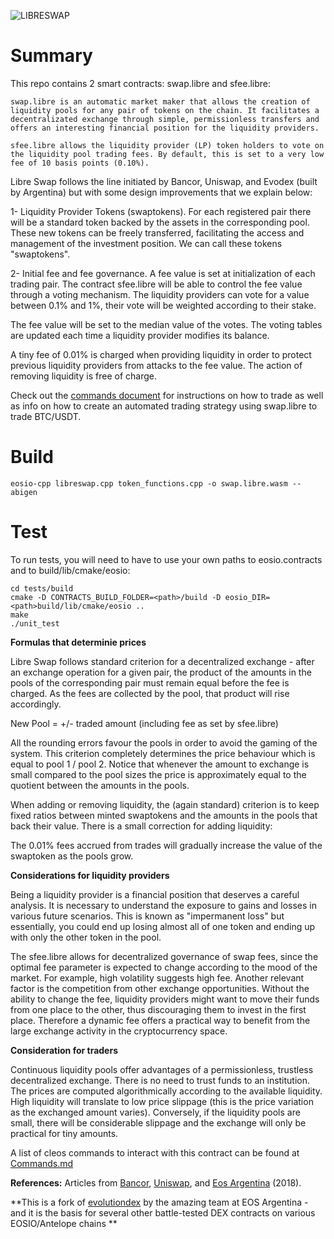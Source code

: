 ![LIBRESWAP](Light.png)

# Summary 

This repo contains 2 smart contracts: swap.libre and sfee.libre:

    swap.libre is an automatic market maker that allows the creation of liquidity pools for any pair of tokens on the chain. It facilitates a decentralizated exchange through simple, permissionless transfers and offers an interesting financial position for the liquidity providers.

    sfee.libre allows the liquidity provider (LP) token holders to vote on the liquidity pool trading fees. By default, this is set to a very low fee of 10 basis points (0.10%).

Libre Swap follows the line initiated by Bancor, Uniswap, and Evodex (built by Argentina) but with some design improvements that we explain below:

1- Liquidity Provider Tokens (swaptokens). For each registered pair there will be a standard token backed by the assets in the corresponding pool. These new tokens can be freely transferred, facilitating the access and management of the investment position. We can call these tokens "swaptokens".

2- Initial fee and fee governance. A fee value is set at initialization of each trading pair. The contract sfee.libre will be able to control the fee value through a voting mechanism. The liquidity providers can vote for a value between 0.1% and 1%, their vote will be weighted according to their stake.

The fee value will be set to the median value of the votes. The voting tables are updated each time a liquidity provider modifies its balance.

A tiny fee of 0.01% is charged when providing liquidity in order to protect previous liquidity providers from attacks to the fee value. The action of removing liquidity is free of charge.

Check out the [commands document](Commands.md) for instructions on how to trade as well as info on how to create an automated trading strategy using swap.libre to trade BTC/USDT.

# Build

`eosio-cpp libreswap.cpp token_functions.cpp -o swap.libre.wasm --abigen`

# Test

To run tests, you will need to have to use your own paths to eosio.contracts and to build/lib/cmake/eosio:

```
cd tests/build
cmake -D CONTRACTS_BUILD_FOLDER=<path>/build -D eosio_DIR=<path>build/lib/cmake/eosio ..
make 
./unit_test
```

**Formulas that determinie prices**

Libre Swap follows standard criterion for a decentralized exchange - after an exchange operation for a given pair, the product of the amounts in the pools of the corresponding pair must remain equal before the fee is charged. As the fees are collected by the pool, that product will rise accordingly. 

New Pool = +/- traded amount (including fee as set by sfee.libre)

All the rounding errors favour the pools in order to avoid the gaming of the system. This criterion completely determines the price behaviour which is equal to pool 1 / pool 2. Notice that whenever the amount to exchange is small compared to the pool sizes the price is approximately equal to the quotient between the amounts in the pools.

When adding or removing liquidity, the (again standard) criterion is to keep fixed ratios between minted swaptokens and the amounts in the pools that back their value. There is a small correction for adding liquidity: 

The 0.01% fees accrued from trades will gradually increase the value of the swaptoken as the pools grow.

**Considerations for liquidity providers**

Being a liquidity provider is a financial position that deserves a careful analysis. It is necessary to understand the exposure to gains and losses in various future scenarios. This is known as "impermanent loss" but essentially, you could end up losing almost all of one token and ending up with only the other token in the pool.

The sfee.libre allows for decentralized governance of swap fees, since the optimal fee parameter is expected to change according to the mood of the market. For example, high volatility suggests high fee. Another relevant factor is the competition from other exchange opportunities. Without the ability to change the fee, liquidity providers might want to move their funds from one place to the other, thus discouraging them to invest in the first place. Therefore a dynamic fee offers a practical way to benefit from the large exchange activity in the cryptocurrency space.

**Consideration for traders**

Continuous liquidity pools offer advantages of a permissionless, trustless decentralized exchange. There is no need to trust funds to an institution. The prices are computed algorithmically according to the available liquidity. High liquidity will translate to low price slippage (this is the price variation as the exchanged amount varies).
Conversely, if the liquidity pools are small, there will be considerable slippage and the exchange will only be practical for tiny amounts.

A list of cleos commands to interact with this contract can be found at [Commands.md](Commands.md)

**References:** Articles from [Bancor](https://about.bancor.network/protocol/), [Uniswap](https://uniswap.org), and [Eos Argentina](https://steemit.com/eosio/@yuhjtman/why-bancor-like-exchanges-are-expected-to-have-fees) (2018).

**This is a fork of [evolutiondex](https://github.com/EOSArgentina/evolutiondex) by the amazing team at EOS Argentina - and it is the basis for several other battle-tested DEX contracts on various EOSIO/Antelope chains **